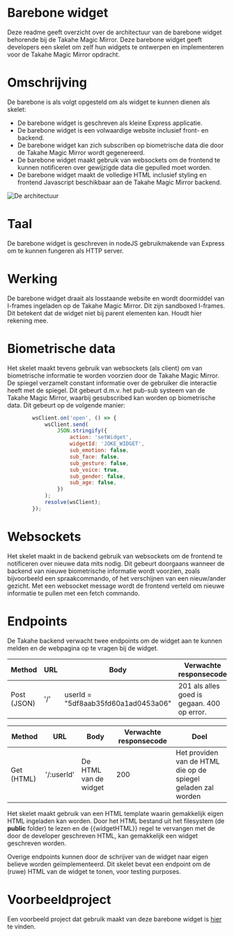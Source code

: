 # Barebone widget

Deze readme geeft overzicht over de architectuur van de barebone widget behorende bij de Takahe Magic Mirror. Deze barebone widget geeft
developers een skelet om zelf hun widgets te ontwerpen en implementeren voor de Takahe Magic Mirror opdracht.

# Omschrijving

De barebone is als volgt opgesteld om als widget te kunnen dienen als skelet:

- De barebone widget is geschreven als kleine Express applicatie.
- De barebone widget is een volwaardige website inclusief front- en backend.
- De barebone widget kan zich subscriben op biometrische data die door de Takahe Magic Mirror wordt gegenereerd.
- De barebone widget maakt gebruik van websockets om de frontend te kunnen notificeren over gewijzigde data die gepulled moet worden.
- De barebone widget maakt de volledige HTML inclusief styling en frontend Javascript beschikbaar aan de Takahe Magic Mirror backend.

![De architectuur](https://ibb.co/kMk801m)

# Taal

De barebone widget is geschreven in nodeJS gebruikmakende van Express om te kunnen fungeren als HTTP server.

# Werking

De barebone widget draait als losstaande website en wordt doormiddel van I-frames ingeladen op de Takahe Magic Mirror. Dit zijn
sandboxed I-frames. Dit betekent dat de widget niet bij parent elementen kan. Houdt hier rekening mee. 

# Biometrische data

Het skelet maakt tevens gebruik van websockets (als client) om van biometrische informatie te worden voorzien door de Takahe Magic Mirror. De spiegel verzamelt constant
informatie over de gebruiker die interactie heeft met de spiegel. Dit gebeurt d.m.v. het pub-sub systeem van de Takahe Magic Mirror, waarbij gesubscribed kan worden
op biometrische data. Dit gebeurt op de volgende manier:

```javascript
        wsClient.on('open', () => {
            wsClient.send(
                JSON.stringify({
                    action: 'setWidget',
                    widgetId: 'JOKE_WIDGET',
                    sub_emotion: false,
                    sub_face: false,
                    sub_gesture: false,
                    sub_voice: true,
                    sub_gender: false,
                    sub_age: false,
                })
            );
            resolve(wsClient);
        });
```

# Websockets

Het skelet maakt in de backend gebruik van websockets om de frontend te notificeren over nieuwe data mits nodig. Dit gebeurt doorgaans wanneer
de backend van nieuwe biometrische informatie wordt voorzien, zoals bijvoorbeeld een spraakcommando, of het verschijnen van een nieuw/ander gezicht. Met een websocket
message wordt de frontend verteld om nieuwe informatie te pullen met een fetch commando. 

# Endpoints

De Takahe backend verwacht twee endpoints om de widget aan te kunnen melden
en de webpagina op te vragen bij de widget. 

| Method | URL | Body | Verwachte responsecode | Doel |
|------|------|---------|-----------|------|
| Post (JSON) | '/' | userId = "5df8aab35fd60a1ad0453a06" | 201 als alles goed is gegaan. 400 op error. | Het aanmelden van de widget. |

| Method | URL | Body | Verwachte responsecode | Doel |
|------|------|---------|-----------|------|
| Get (HTML) | '/:userId' | De HTML van de widget | 200 | Het providen van de HTML die op de spiegel geladen zal worden |

Het skelet maakt gebruik van een HTML template waarin gemakkelijk eigen HTML ingeladen kan worden. Door het HTML bestand uit het filesystem (de **public** folder) te lezen
en de {{widgetHTML}} regel te vervangen met de door de developer geschreven HTML, kan gemakkelijk een widget geschreven worden.

Overige endpoints kunnen door de schrijver van de widget naar eigen believe worden geïmplementeerd. Dit skelet bevat een endpoint om de (ruwe) HTML van de widget te tonen, voor testing purposes.

# Voorbeeldproject

Een voorbeeld project dat gebruik maakt van deze barebone widget is [hier](https://github.com/nick-caris/moppenTrommel) te vinden.

